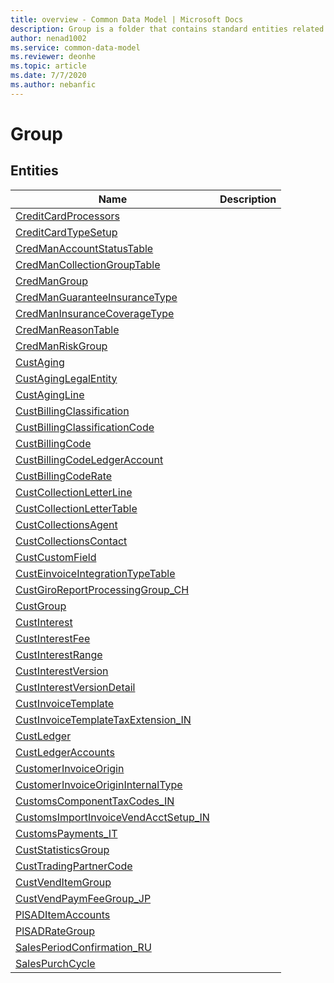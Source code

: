 ```yaml
---
title: overview - Common Data Model | Microsoft Docs
description: Group is a folder that contains standard entities related to the Common Data Model.
author: nenad1002
ms.service: common-data-model
ms.reviewer: deonhe
ms.topic: article
ms.date: 7/7/2020
ms.author: nebanfic
---
```


# Group


## Entities

|Name|Description|
|---|---|
|[CreditCardProcessors](CreditCardProcessors.md)||
|[CreditCardTypeSetup](CreditCardTypeSetup.md)||
|[CredManAccountStatusTable](CredManAccountStatusTable.md)||
|[CredManCollectionGroupTable](CredManCollectionGroupTable.md)||
|[CredManGroup](CredManGroup.md)||
|[CredManGuaranteeInsuranceType](CredManGuaranteeInsuranceType.md)||
|[CredManInsuranceCoverageType](CredManInsuranceCoverageType.md)||
|[CredManReasonTable](CredManReasonTable.md)||
|[CredManRiskGroup](CredManRiskGroup.md)||
|[CustAging](CustAging.md)||
|[CustAgingLegalEntity](CustAgingLegalEntity.md)||
|[CustAgingLine](CustAgingLine.md)||
|[CustBillingClassification](CustBillingClassification.md)||
|[CustBillingClassificationCode](CustBillingClassificationCode.md)||
|[CustBillingCode](CustBillingCode.md)||
|[CustBillingCodeLedgerAccount](CustBillingCodeLedgerAccount.md)||
|[CustBillingCodeRate](CustBillingCodeRate.md)||
|[CustCollectionLetterLine](CustCollectionLetterLine.md)||
|[CustCollectionLetterTable](CustCollectionLetterTable.md)||
|[CustCollectionsAgent](CustCollectionsAgent.md)||
|[CustCollectionsContact](CustCollectionsContact.md)||
|[CustCustomField](CustCustomField.md)||
|[CustEinvoiceIntegrationTypeTable](CustEinvoiceIntegrationTypeTable.md)||
|[CustGiroReportProcessingGroup_CH](CustGiroReportProcessingGroup_CH.md)||
|[CustGroup](CustGroup.md)||
|[CustInterest](CustInterest.md)||
|[CustInterestFee](CustInterestFee.md)||
|[CustInterestRange](CustInterestRange.md)||
|[CustInterestVersion](CustInterestVersion.md)||
|[CustInterestVersionDetail](CustInterestVersionDetail.md)||
|[CustInvoiceTemplate](CustInvoiceTemplate.md)||
|[CustInvoiceTemplateTaxExtension_IN](CustInvoiceTemplateTaxExtension_IN.md)||
|[CustLedger](CustLedger.md)||
|[CustLedgerAccounts](CustLedgerAccounts.md)||
|[CustomerInvoiceOrigin](CustomerInvoiceOrigin.md)||
|[CustomerInvoiceOriginInternalType](CustomerInvoiceOriginInternalType.md)||
|[CustomsComponentTaxCodes_IN](CustomsComponentTaxCodes_IN.md)||
|[CustomsImportInvoiceVendAcctSetup_IN](CustomsImportInvoiceVendAcctSetup_IN.md)||
|[CustomsPayments_IT](CustomsPayments_IT.md)||
|[CustStatisticsGroup](CustStatisticsGroup.md)||
|[CustTradingPartnerCode](CustTradingPartnerCode.md)||
|[CustVendItemGroup](CustVendItemGroup.md)||
|[CustVendPaymFeeGroup_JP](CustVendPaymFeeGroup_JP.md)||
|[PlSADItemAccounts](PlSADItemAccounts.md)||
|[PlSADRateGroup](PlSADRateGroup.md)||
|[SalesPeriodConfirmation_RU](SalesPeriodConfirmation_RU.md)||
|[SalesPurchCycle](SalesPurchCycle.md)||
